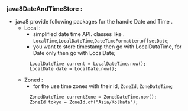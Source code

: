 ### java8DateAndTimeStore :
    
- java8 provide following packages for the handle Date and Time .  
    - Local : 
      - simplified date time API. classes like . `LocalTime`,`LocalDateTime`,`DateTimeFormatter`,`offsetDate`; 
      - you want to store timestamp then go with LocalDataTime, for Date only then go with LocalDate;
      ```
        LocalDateTime current = LocalDateTime.now(); 
        LocalDate date = LocalDate.now(); 
      ```
    - Zoned : 
      - for the use time zones with their id, `ZoneId`, `ZoneDateTime`;
      ```
        ZonedDateTime currentZone = ZonedDateTime.now();
        ZoneId tokyo = ZoneId.of("Asia/Kolkata"); 
      ```